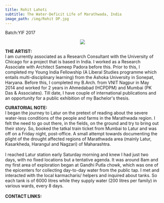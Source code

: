 ```yaml
---
title: Rohit Lahoti
subtitle: The Water-Deficit Life of Marathwada, India
image_path: /img/Rohit DP.jpg
---
```


<p>Batch:YIF 2017</p>

<p align="center">
<img src="../../img/Rohit DP.jpg"></p>

<b>THE ARTIST:</b>
<br />
I am currently associated as a Research Consultant with the University of Chicago for a project that is based in India. I worked as a Research Associate with Architect Sameep Padora before this. Prior to this, I completed my Young India Fellowship (A Liberal Studies programme which entails multi-disciplinary learning) from the Ashoka University in Sonepat, Haryana. Before this, I completed my B.Arch. from VNIT Nagpur in May 2014 and worked for 2 years in Ahmedabad (HCPDPM) and Mumbai (PK Das & Associates). Till date, I have couple of international publications and an opportunity for a public exhibition of my Bachelor's thesis.

<b>CURATORIAL NOTE:</b>
<br />
I began the journey to Latur on the pretext of reading about the severe water-less conditions of the people and farms in the Marathwada region. I felt the need to go out there, in the fields, on the ground and try to bring out their story. So, booked the tatkal train ticket from Mumbai to Latur and was off on a Friday night, post-office.  A small attempt towards documenting the plight of the drought affected regions of Marathwada area (mainly Latur, Kasarkheda, Harangul and Nagzari) of Maharashtra.
<br />
<br />
I reached Latur station early Saturday morning and knew I had just two days, with no fixed locations but a tentative agenda. It was around 8am and my first area of exploration began at Gandhi Putla chowk, which was one of the epicenters for collecting day-to-day water from the public tap. I met and interacted with the local karmacharis/ helpers and inquired about tanks. So each tank is of 6000 litres while they supply water (200 litres per family) in various wards, every 8 days. 
<br />
<br />
<b>CONTACT LINKS:</b>
<br />
<a href="https://www.facebook.com/rohit.lahoti" class="fa fa-facebook"></a>
<a href="500px.com/rohitlahoti" class="fa fa-instagram"></a>
<a href="rohitlahoti.wordpress.com" class="fa fa-wordpress"></a>
<a href="rohit.lahoti_yif17@ashoka.edu.in" class="fa fa-envelope"></a>
<a href="8087105895" class="fa fa-phone"></a>
